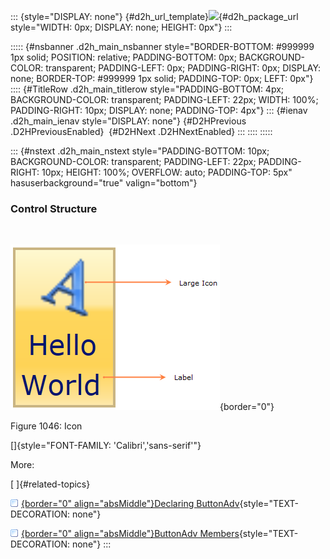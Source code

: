 ::: {style="DISPLAY: none"}
[](ms-xhelp:///?Id=d2h_url_template){#d2h_url_template}![](!package_url!){#d2h_package_url style="WIDTH: 0px; DISPLAY: none; HEIGHT: 0px"}
:::

::::: {#nsbanner .d2h_main_nsbanner style="BORDER-BOTTOM: #999999 1px solid; POSITION: relative; PADDING-BOTTOM: 0px; BACKGROUND-COLOR: transparent; PADDING-LEFT: 0px; PADDING-RIGHT: 0px; DISPLAY: none; BORDER-TOP: #999999 1px solid; PADDING-TOP: 0px; LEFT: 0px"}
:::: {#TitleRow .d2h_main_titlerow style="PADDING-BOTTOM: 4px; BACKGROUND-COLOR: transparent; PADDING-LEFT: 22px; WIDTH: 100%; PADDING-RIGHT: 10px; DISPLAY: none; PADDING-TOP: 4px"}
::: {#ienav .d2h_main_ienav style="DISPLAY: none"}
[](ms-xhelp:///?Id=c9a30112-7052-44d0-9f48-343fd608b817){#D2HPrevious .D2HPreviousEnabled}  [](ms-xhelp:///?Id=2372d1aa-5f60-4022-8f4c-122c219c7056){#D2HNext .D2HNextEnabled}
:::
::::
:::::

::: {#nstext .d2h_main_nstext style="PADDING-BOTTOM: 10px; BACKGROUND-COLOR: transparent; PADDING-LEFT: 22px; PADDING-RIGHT: 10px; HEIGHT: 100%; OVERFLOW: auto; PADDING-TOP: 5px" hasuserbackground="true" valign="bottom"}
### Control Structure

 

![](../ImagesExt/image261_453.png){border="0"}

Figure 1046: Icon

[]{style="FONT-FAMILY: 'Calibri','sans-serif'"} 

More:

[ ]{#related-topics}

[![](../button.gif){border="0" align="absMiddle"}Declaring ButtonAdv](ms-xhelp:///?Id=ad40ba76-dd01-425d-bf2a-87a61e6bd7e7){style="TEXT-DECORATION: none"}

[![](../button.gif){border="0" align="absMiddle"}ButtonAdv Members](ms-xhelp:///?Id=d555ae86-d192-4b83-9c28-307404be37fe){style="TEXT-DECORATION: none"}
:::
